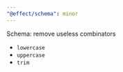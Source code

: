 ```yaml
---
"@effect/schema": minor
---
```


Schema: remove useless combinators

- `lowercase`
- `uppercase`
- `trim`

